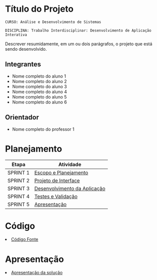 # Título do Projeto

`CURSO: Análise e Desenvolvimento de Sistemas`

`DISCIPLINA: Trabalho Interdisciplinar: Desenvolvimento de Aplicação Interativa`

Descrever resumidamente, em um ou dois parágrafos, o projeto que está sendo desenvolvido.

## Integrantes

* Nome completo do aluno 1
* Nome completo do aluno 2
* Nome completo do aluno 3
* Nome completo do aluno 4
* Nome completo do aluno 5
* Nome completo do aluno 6

## Orientador

* Nome completo do professor 1

# Planejamento

| Etapa         | Atividade |
|  :----:   | ----------- |
| SPRINT 1         |[Escopo e Planejamento](docs/especification.md) |
| SPRINT 2         |[Projeto de Interface](docs/interface.md) |
| SPRINT 3         |[Desenvolvimento da Aplicação](docs/development.md) |
| SPRINT 4         |[Testes e Validação](docs/tests.md) |
| SPRINT 5         |[Apresentação](presentation/README.md) |

# Código

<li><a href="src/README.md"> Código Fonte</a></li>

# Apresentação

<li><a href="presentation/README.md"> Apresentação da solução</a></li>

